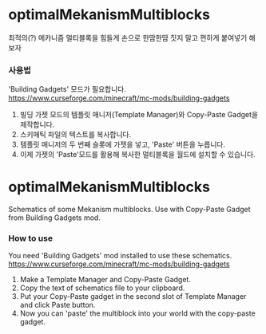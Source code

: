 # optimalMekanismMultiblocks
최적의(?) 메카니즘 멀티블록을 힘들게 손으로 한땀한땀 짓지 말고
편하게 붙여넣기 해보자

### 사용법
'Building Gadgets' 모드가 필요합니다.
https://www.curseforge.com/minecraft/mc-mods/building-gadgets

1. 빌딩 가젯 모드의 템플릿 매니저(Template Manager)와 Copy-Paste Gadget을 제작합니다.
2. 스키매틱 파일의 텍스트를 복사합니다.
3. 템플릿 매니저의 두 번째 슬롯에 가젯을 넣고, 'Paste' 버튼을 누릅니다.
4. 이제 가젯의 'Paste'모드를 활용해 복사한 멀티블록을 월드에 설치할 수 있습니다.

# optimalMekanismMultiblocks
Schematics of some Mekanism multiblocks. Use with Copy-Paste Gadget from Building Gadgets mod.

### How to use
You need 'Building Gadgets' mod installed to use these schematics.
https://www.curseforge.com/minecraft/mc-mods/building-gadgets

1. Make a Template Manager and Copy-Paste Gadget. 
2. Copy the text of schematics file to your clipboard.
3. Put your Copy-Paste gadget in the second slot of Template Manager and click Paste button.
4. Now you can 'paste' the multiblock into your world with the copy-paste gadget.
